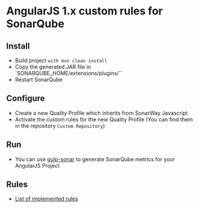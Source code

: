 # AngularJS 1.x custom rules for SonarQube

## Install

- Build project `with mvn clean install`
- Copy the generated JAR file in `SONARQUBE_HOME/extensions/plugins/``
- Restart SonarQube

## Configure

- Create a new Quality Profile which inherits from SonarWay Javascript
- Activate the custom rules for the new Quality Profile (You can find them in the repository `Custom Repository`)

## Run

- You can use [gulp-sonar](https://www.npmjs.com/package/gulp-sonar) to generate SonarQube metrics for your AngularJS Project

## Rules

- [List of implemented rules](RULES.md)
